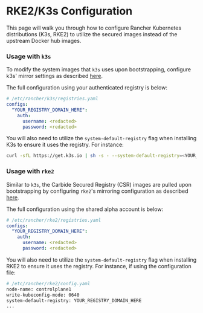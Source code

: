 # RKE2/K3s Configuration

This page will walk you through how to configure Rancher Kubernetes distributions (K3s, RKE2) to utilize the secured images instead of the upstream Docker hub images.

### Usage with `k3s`

To modify the system images that `k3s` uses upon bootstrapping, configure k3s' mirror settings as described [here](https://rancher.com/docs/k3s/latest/en/installation/private-registry/#mirrors).

The full configuration using your authenticated registry is below:

```yaml
# /etc/rancher/k3s/registries.yaml
configs:
  "YOUR_REGISTRY_DOMAIN_HERE":
    auth:
      username: <redacted>
      password: <redacted>
```

You will also need to utilize the `system-default-registry` flag when installing K3s to ensure it uses the registry. For instance:

```bash
curl -sfL https://get.k3s.io | sh -s - --system-default-registry=<YOUR_REGISTRY_DOMAIN_HERE>
```

### Usage with `rke2`

Similar to `k3s`, the Carbide Secured Registry (CSR) images are pulled upon bootstrapping by configuring `rke2`'s mirroring configuration as described [here](https://rke2.io).

The full configuration using the shared alpha account is below:

```yaml
# /etc/rancher/rke2/registries.yaml
configs:
  "YOUR_REGISTRY_DOMAIN_HERE":
    auth:
      username: <redacted>
      password: <redacted>
```

You will also need to utilize the `system-default-registry` flag when installing RKE2 to ensure it uses the registry. For instance, if using the configuration file:

```bash
# /etc/rancher/rke2/config.yaml
node-name: controlplane1
write-kubeconfig-mode: 0640
system-default-registry: YOUR_REGISTRY_DOMAIN_HERE
...
```
